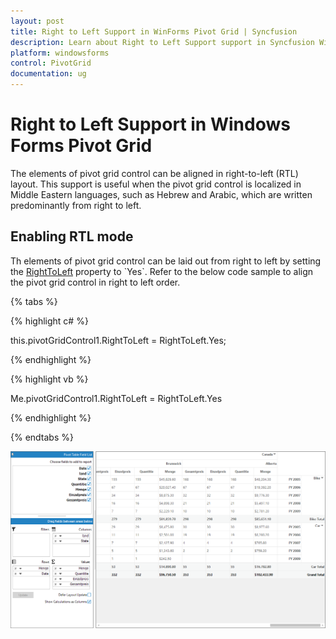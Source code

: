 ```yaml
---
layout: post
title: Right to Left Support in WinForms Pivot Grid | Syncfusion
description: Learn about Right to Left Support support in Syncfusion Windows Forms Pivot Grid control and more details.
platform: windowsforms
control: PivotGrid
documentation: ug
---
```


# Right to Left Support in Windows Forms Pivot Grid

The elements of pivot grid control can be aligned in right-to-left (RTL) layout. This support is useful when the pivot grid control is localized in Middle Eastern languages, such as Hebrew and Arabic, which are written predominantly from right to left.

## Enabling RTL mode

Th elements of pivot grid control can be laid out from right to left by setting the [RightToLeft](https://msdn.microsoft.com/en-us/library/system.windows.forms.control.righttoleft(v=vs.110).aspx) property to `Yes`. Refer to the below code sample to align the pivot grid control in right to left order.

{% tabs %}

{% highlight c# %}

this.pivotGridControl1.RightToLeft = RightToLeft.Yes;

{% endhighlight %}

{% highlight vb %}

Me.pivotGridControl1.RightToLeft = RightToLeft.Yes
  
{% endhighlight %}

{% endtabs %}

![Right-To-Left-Support_img1](Right-To-Left-Support_images/Right-To-Left-Support_img1.png)